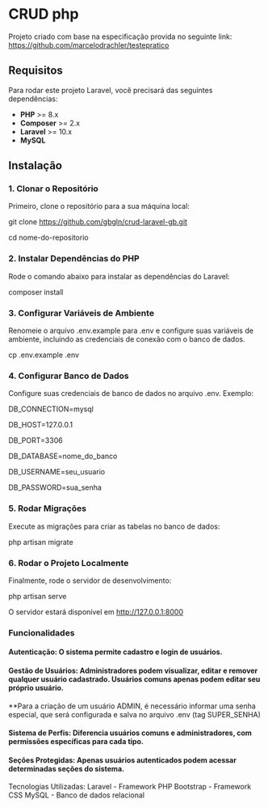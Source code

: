 # CRUD php

Projeto criado com base na especificação provida no seguinte link:
https://github.com/marcelodrachler/testepratico

## Requisitos

Para rodar este projeto Laravel, você precisará das seguintes dependências:

- **PHP** >= 8.x
- **Composer** >= 2.x
- **Laravel** >= 10.x
- **MySQL** 

## Instalação

### 1. Clonar o Repositório

Primeiro, clone o repositório para a sua máquina local:

git clone https://github.com/gbgln/crud-laravel-gb.git 

cd nome-do-repositorio

### 2. Instalar Dependências do PHP
Rode o comando abaixo para instalar as dependências do Laravel:

composer install

### 3. Configurar Variáveis de Ambiente
Renomeie o arquivo .env.example para .env e configure suas variáveis de ambiente, incluindo as credenciais de conexão com o banco de dados.

cp .env.example .env


### 4. Configurar Banco de Dados
Configure suas credenciais de banco de dados no arquivo .env. Exemplo:

DB_CONNECTION=mysql

DB_HOST=127.0.0.1

DB_PORT=3306

DB_DATABASE=nome_do_banco

DB_USERNAME=seu_usuario

DB_PASSWORD=sua_senha


### 5. Rodar Migrações
Execute as migrações para criar as tabelas no banco de dados:

php artisan migrate

### 6. Rodar o Projeto Localmente
Finalmente, rode o servidor de desenvolvimento:

php artisan serve

O servidor estará disponível em http://127.0.0.1:8000

### Funcionalidades
#### Autenticação: O sistema permite cadastro e login de usuários.
#### Gestão de Usuários: Administradores podem visualizar, editar e remover qualquer usuário cadastrado. Usuários comuns apenas podem editar seu próprio usuário.
**Para a criação de um usuário ADMIN, é necessário informar uma senha especial, que será configurada e salva no arquivo .env (tag SUPER_SENHA)
#### Sistema de Perfis: Diferencia usuários comuns e administradores, com permissões específicas para cada tipo.
#### Seções Protegidas: Apenas usuários autenticados podem acessar determinadas seções do sistema.


Tecnologias Utilizadas:
Laravel - Framework PHP
Bootstrap - Framework CSS
MySQL - Banco de dados relacional
